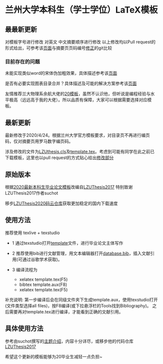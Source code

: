 # 兰州大学本科生（学士学位）LaTeX模板

## 最最新更新

对模板字号进行修改
对英文 中文摘要顺序进行修改
以上修改均以Pull request的形式给出，可参考该[页面](https://github.com/VealM/LZUthesis2020/pull/2)与摘要页页码编号[修正](https://github.com/VealM/LZUthesis2020/pull/7)的git比较

### 目前存在的问题

未能实现类似word的宋体伪加粗效果，具体描述参考该[页面](https://github.com/VealM/LZUthesis2020/issues/4)

是否有必要实现图表目录合并？具体描述及可能的解决方案参考该[页面](https://github.com/VealM/LZUthesis2020/issues/5)

友情推荐兰大物理系余航大佬的[20模板](https://github.com/yuhlzu/LZUThesis2020)，虽然不认识他，但听说是编程经验与水平极高（远远高于我的大佬）。所以品质有保障，大家可以根据需要选择对应模板。
## 最新更新

最新修改于2020/4/24。根据兰州大学官方模板要求，对目录页不再进行编页码，仅对摘要页用罗马数字编页码。

涉及修改的文件为[LZUthesis.cls](LZUthesis.cls)及[template.tex](template.tex)。考虑到可能有同学在此之前已下载模板，这里也以pull request的方式贴心给出[修改部分](https://github.com/VealM/LZUthesis2020/pull/1/files)
## 原始版本

根据[2020最新本科生毕业论文模板](2020兰州大学本科生毕业论文模板.docx)改编自[LZUThesis2017](https://github.com/suchot/LZUThesis2017)
特别致谢LZUThesis2017作者suchot

移步[LZUThesis2020码云仓库](https://gitee.com/VealM/LZUthesis2020)获取更加稳定的国内下载速度

## 使用方法

推荐使用 texlive + texstudio

- 1 通过texstudio打开[template](template.tex)文件，进行毕业论文主体写作

- 2 推荐使用bib进行文献管理，用文本编辑器打开[database.bib](bib/database.bib)，插入文献引用(可通过谷歌学术获取)。

- 3 编译流程为
    - xelatex template.tex(F5) 
    - bibtex template.aux(F8)
    - xelatex template.tex(F5)

补充说明:
第一步编译后会在同级文件夹下生成template.aux，使用texstudio打开(文件类型选择all files)，按F8编译(或下拉悬浮栏的Tools找到Bibliography)。
之后需要再对template.tex进行编译，才能看到正确的文献引用。

## 具体使用方法

参考由suchot撰写的[主题介绍](主题介绍Thesis.pdf)，内容十分详尽，或移步他的代码仓库[LZUThesis2017](https://github.com/suchot/LZUThesis2017)

希望这个更新的模板能够为20毕业生减轻一点负担~
